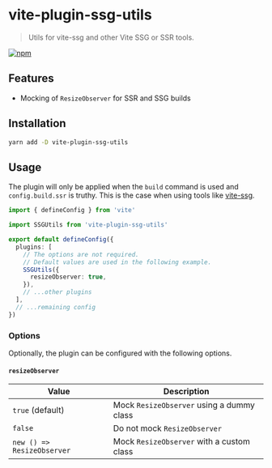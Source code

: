 # vite-plugin-ssg-utils

> Utils for vite-ssg and other Vite SSG or SSR tools.

[![npm](https://img.shields.io/npm/v/vite-plugin-ssg-utils?color=a1b858&label=)](https://npmjs.com/package/vite-plugin-ssg-utils)

## Features

- Mocking of `ResizeObserver` for SSR and SSG builds

## Installation

```bash
yarn add -D vite-plugin-ssg-utils
```

## Usage

The plugin will only be applied when the `build` command is used and `config.build.ssr` is truthy.
This is the case when using tools like [vite-ssg](https://github.com/antfu/vite-ssg).

```ts
import { defineConfig } from 'vite'

import SSGUtils from 'vite-plugin-ssg-utils'

export default defineConfig({
  plugins: [
    // The options are not required.
    // Default values are used in the following example.
    SSGUtils({
      resizeObserver: true,
    }),
    // ...other plugins
  ],
  // ...remaining config
})
```

### Options

Optionally, the plugin can be configured with the following options.

#### `resizeObserver`

| Value                      | Description                               |
| -------------------------- | ----------------------------------------- |
| `true` (default)           | Mock `ResizeObserver` using a dummy class |
| `false`                    | Do not mock `ResizeObserver`              |
| `new () => ResizeObserver` | Mock `ResizeObserver` with a custom class |
